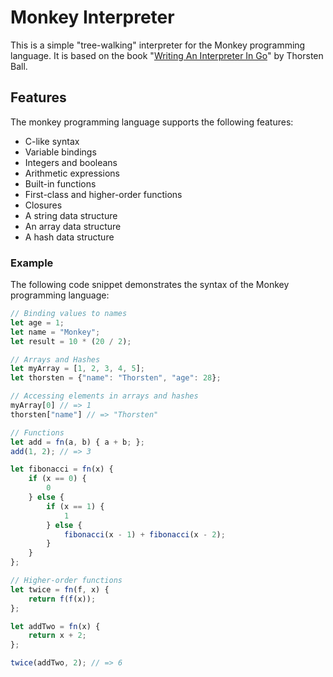 # Monkey Interpreter

This is a simple "tree-walking" interpreter for the Monkey programming language. It is based
on the book "[Writing An Interpreter In Go](https://interpreterbook.com/)" by Thorsten Ball.

## Features
The monkey programming language supports the following features: 
- C-like syntax
- Variable bindings
- Integers and booleans
- Arithmetic expressions
- Built-in functions
- First-class and higher-order functions
- Closures
- A string data structure
- An array data structure
- A hash data structure

### Example
The following code snippet demonstrates the syntax of the Monkey programming language:
```js
// Binding values to names
let age = 1;
let name = "Monkey";
let result = 10 * (20 / 2);

// Arrays and Hashes
let myArray = [1, 2, 3, 4, 5];
let thorsten = {"name": "Thorsten", "age": 28};

// Accessing elements in arrays and hashes
myArray[0] // => 1
thorsten["name"] // => "Thorsten"

// Functions
let add = fn(a, b) { a + b; };
add(1, 2); // => 3

let fibonacci = fn(x) {
    if (x == 0) {
        0
    } else {
        if (x == 1) {
            1
        } else {
            fibonacci(x - 1) + fibonacci(x - 2);
        }
    }
};

// Higher-order functions
let twice = fn(f, x) {
    return f(f(x));
};

let addTwo = fn(x) { 
    return x + 2; 
};

twice(addTwo, 2); // => 6
```


